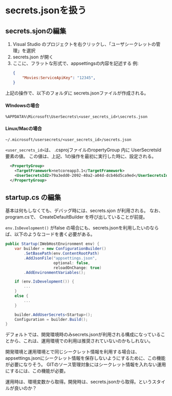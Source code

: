 # secrets.jsonを扱う

## secrets.sjonの編集

1. Visual Studio のプロジェクトを右クリックし、「ユーザシークレットの管理」を選択
2. secrets.json が開く
3. ここに、フラットな形式で、appsettingsの内容を記述する
    例:
    ```json
    {
        "Movies:ServiceApiKey": "12345",
    }
    ```

上記の操作で、以下のフォルダに secrets.jsonファイルが作成される。

#### WIndowsの場合

```
%APPDATA%\Microsoft\UserSecrets\<user_secrets_id>\secrets.json
```

#### Linux/Macの場合

```
~/.microsoft/usersecrets/<user_secrets_id>/secrets.json
```

`<user_secrets_id>`は、 .csprojファイルのropertyGroup 内に UserSecretsId 要素の値。
この値は、上記、1の操作を最初に実行した時に、設定される。

```xml
  <PropertyGroup>
    <TargetFramework>netcoreapp3.1</TargetFramework>
    <UserSecretsId2>79a3edd0-2092-40a2-a04d-dcb46d5ca9ed</UserSecretsId2>
  </PropertyGroup>
```  


## startup.cs の編集

基本は何もしなくても、デバッグ時には、secrets.sjon が利用される。
なお、program.csで、 CreateDefaultBuilder を呼び出していることが前提。


`env.IsDevelopment()` がfalse の場合にも、secrets.jsonを利用したいのならば、以下のようなコードを書く必要がある。

```cs
public Startup(IWebHostEnvironment env) {
    var builder = new ConfigurationBuilder()
        .SetBasePath(env.ContentRootPath)
        .AddJsonFile("appsettings.json",
                     optional: false,
                     reloadOnChange: true)
        .AddEnvironmentVariables();

    if (env.IsDevelopment()) {
        ...
    }
    else { 
        ...
    }

    builder.AddUserSecrets<Startup>();
    Configuration = builder.Build();
}
```    

デフォルトでは、開発環境時のみsecrets.jsonが利用される構成になっていることから、これは、運用環境での利用は推奨されていないのかもしれない。

開発環境と運用環境とで同じシークレット情報を利用する場合は、appsettings.jsonにシークレット情報を保存しないようにするために、この機能が必要になりそう。
GITのソース管理対象にはシークレット情報を入れない運用にするには、この機能が必要。

運用時は、環境変数から取得。開発時は、secrets.jsonから取得。というスタイルが良いのか？
